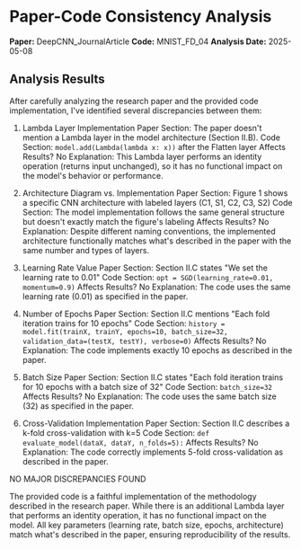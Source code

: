 # Paper-Code Consistency Analysis

**Paper:** DeepCNN_JournalArticle
**Code:** MNIST_FD_04
**Analysis Date:** 2025-05-08

## Analysis Results

After carefully analyzing the research paper and the provided code implementation, I've identified several discrepancies between them:

1. Lambda Layer Implementation
   Paper Section: The paper doesn't mention a Lambda layer in the model architecture (Section II.B).
   Code Section: `model.add(Lambda(lambda x: x))` after the Flatten layer
   Affects Results? No
   Explanation: This Lambda layer performs an identity operation (returns input unchanged), so it has no functional impact on the model's behavior or performance.

2. Architecture Diagram vs. Implementation
   Paper Section: Figure 1 shows a specific CNN architecture with labeled layers (C1, S1, C2, C3, S2)
   Code Section: The model implementation follows the same general structure but doesn't exactly match the figure's labeling
   Affects Results? No
   Explanation: Despite different naming conventions, the implemented architecture functionally matches what's described in the paper with the same number and types of layers.

3. Learning Rate Value
   Paper Section: Section II.C states "We set the learning rate to 0.01"
   Code Section: `opt = SGD(learning_rate=0.01, momentum=0.9)`
   Affects Results? No
   Explanation: The code uses the same learning rate (0.01) as specified in the paper.

4. Number of Epochs
   Paper Section: Section II.C mentions "Each fold iteration trains for 10 epochs"
   Code Section: `history = model.fit(trainX, trainY, epochs=10, batch_size=32, validation_data=(testX, testY), verbose=0)`
   Affects Results? No
   Explanation: The code implements exactly 10 epochs as described in the paper.

5. Batch Size
   Paper Section: Section II.C states "Each fold iteration trains for 10 epochs with a batch size of 32"
   Code Section: `batch_size=32`
   Affects Results? No
   Explanation: The code uses the same batch size (32) as specified in the paper.

6. Cross-Validation Implementation
   Paper Section: Section II.C describes a k-fold cross-validation with k=5
   Code Section: `def evaluate_model(dataX, dataY, n_folds=5):`
   Affects Results? No
   Explanation: The code correctly implements 5-fold cross-validation as described in the paper.

NO MAJOR DISCREPANCIES FOUND

The provided code is a faithful implementation of the methodology described in the research paper. While there is an additional Lambda layer that performs an identity operation, it has no functional impact on the model. All key parameters (learning rate, batch size, epochs, architecture) match what's described in the paper, ensuring reproducibility of the results.